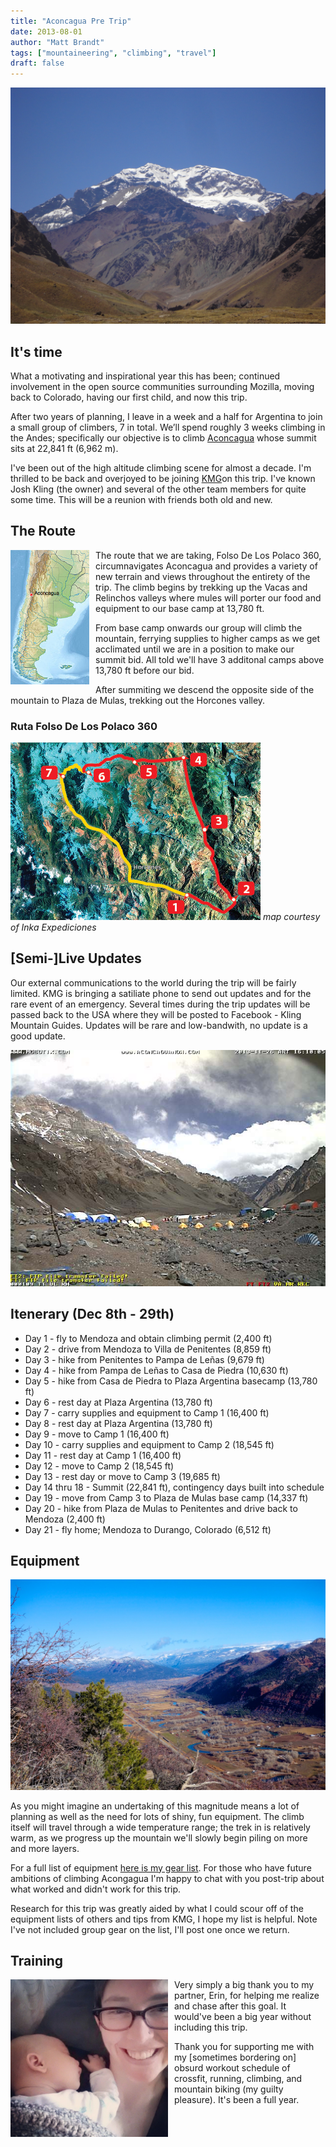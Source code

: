 ```yaml
---
title: "Aconcagua Pre Trip"
date: 2013-08-01
author: "Matt Brandt"
tags: ["mountaineering", "climbing", "travel"]
draft: false
---
```


![Aconcagua](/blog/2013/08/Monte_Aconcagua.jpeg)

## It's time

What a motivating and inspirational year this has been; continued involvement in the open source communities surrounding Mozilla, moving back to Colorado, having our first child, and now this trip.

After two years of planning, I leave in a week and a half for Argentina to join a small group of climbers, 7 in total. We’ll spend roughly 3 weeks climbing in the Andes; specifically our objective is to climb [Aconcagua](http://en.wikipedia.org/wiki/Aconcagua) whose summit sits at 22,841 ft (6,962 m).

I've been out of the high altitude climbing scene for almost a decade. I'm thrilled to be back and overjoyed to be joining [KMG](http://klingmountainguides.com/)on this trip. I've known Josh Kling (the owner) and several of the other team members for quite some time. This will be a reunion with friends both old and new.

## The Route

<img align="left" src="/blog/2013/08/Relief_Map.png" width="25%" style="margin-right: 10px">

The route that we are taking, Folso De Los Polaco 360, circumnavigates Aconcagua and provides a variety of new terrain and views throughout the entirety of the trip. The climb begins by trekking up the Vacas and Relinchos valleys where mules will porter our food and equipment to our base camp at 13,780 ft.

From base camp onwards our group will climb the mountain, ferrying supplies to higher camps as we get acclimated until we are in a position to make our summit bid. All told we'll have 3 additonal camps above 13,780 ft before our bid.

After summiting we descend the opposite side of the mountain to Plaza de Mulas, trekking out the Horcones valley.

### Ruta Folso De Los Polaco 360

![Ruta Folso De Los Polaco 360](/blog/2013/08/360_small.jpg)
_map courtesy of Inka Expediciones_

## [Semi-]Live Updates

Our external communications to the world during the trip will be fairly limited. KMG is bringing a satiliate phone to send out updates and for the rare event of an emergency. Several times during the trip updates will be passed back to the USA where they will be posted to Facebook - Kling Mountain Guides. Updates will be rare and low-bandwith, no update is a good update.

![live mountain cam](/blog/2013/08/mtn_cam.jpg)

## Itenerary (Dec 8th - 29th)

- Day 1 - fly to Mendoza and obtain climbing permit (2,400 ft)
- Day 2 - drive from Mendoza to Villa de Penitentes (8,859 ft)
- Day 3 - hike from Penitentes to Pampa de Leñas (9,679 ft)
- Day 4 - hike from Pampa de Leñas to Casa de Piedra (10,630 ft)
- Day 5 - hike from Casa de Piedra to Plaza Argentina basecamp (13,780 ft)
- Day 6 - rest day at Plaza Argentina (13,780 ft)
- Day 7 - carry supplies and equipment to Camp 1 (16,400 ft)
- Day 8 - rest day at Plaza Argentina (13,780 ft)
- Day 9 - move to Camp 1 (16,400 ft)
- Day 10 - carry supplies and equipment to Camp 2 (18,545 ft)
- Day 11 - rest day at Camp 1 (16,400 ft)
- Day 12 - move to Camp 2 (18,545 ft)
- Day 13 - rest day or move to Camp 3 (19,685 ft)
- Day 14 thru 18 - Summit (22,841 ft), contingency days built into schedule
- Day 19 - move from Camp 3 to Plaza de Mulas base camp (14,337 ft)
- Day 20 - hike from Plaza de Mulas to Penitentes and drive back to Mendoza (2,400 ft)
- Day 21 - fly home; Mendoza to Durango, Colorado (6,512 ft)

## Equipment

![Animas Mountain](/blog/2013/08/animas_mtn.jpg)

As you might imagine an undertaking of this magnitude means a lot of planning as well as the need for lots of shiny, fun equipment. The climb itself will travel through a wide temperature range; the trek in is relatively warm, as we progress up the mountain we'll slowly begin piling on more and more layers.

For a full list of equipment [here is my gear list](https://docs.google.com/document/d/1KLvLCVWqKldhSpMeX9I-zp_1O6DfdSVZQADptFDhyBs/edit?usp=sharing). For those who have future ambitions of climbing Acongagua I'm happy to chat with you post-trip about what worked and didn't work for this trip.

Research for this trip was greatly aided by what I could scour off of the equipment lists of others and tips from KMG, I hope my list is helpful. Note I've not included group gear on the list, I'll post one once we return.

## Training

<img align="left" src="/blog/2013/08/erin_and_mq.jpg" width="50%" style="margin-right: 10px">

Very simply a big thank you to my partner, Erin, for helping me realize and chase after this goal. It would've been a big year without including this trip.

Thank you for supporting me with my [sometimes bordering on] obsurd workout schedule of crossfit, running, climbing, and mountain biking (my guilty pleasure). It's been a full year.
